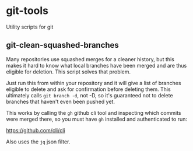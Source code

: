 # git-tools
Utility scripts for git

## git-clean-squashed-branches

Many repositories use squashed merges for a cleaner history,
but this makes it hard to know what local branches have been
merged and are thus eligible for deletion.  This script solves
that problem.

Just run this from within your repository and it will give a
list of branches eligible to delete and ask for confirmation
before deleting them.  This ultimately calls `git branch -d`,
not -D, so it's guaranteed not to delete branches that haven't
even been pushed yet.

This works by calling the `gh` github cli tool and inspecting
which commits were merged there, so you must have `gh` installed
and authenticated to run:

  https://github.com/cli/cli

Also uses the `jq` json filter.
